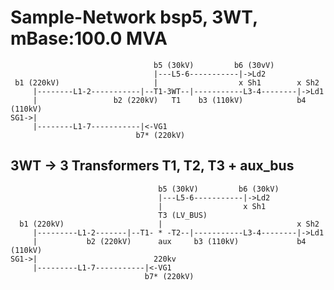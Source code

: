 # Sample-Network bsp5, 3WT, mBase:100.0 MVA

                                    b5 (30kV)         b6 (30vV)
                                    |---L5-6-----------|->Ld2
     b1 (220kV)                     |                  x Sh1        x Sh2                             
         |--------L1-2-----------|--T1-3WT--|-----------L3-4--------|->Ld1
         |                 b2 (220kV)   T1    b3 (110kV)            b4 (110kV)
    SG1->|                             
         |--------L1-7-----------|<-VG1
                                b7* (220kV) 


## 3WT -> 3 Transformers T1, T2, T3 + aux_bus
                                    
                                     b5 (30kV)         b6 (30kV)
                                     |---L5-6-----------|->Ld2                                    
                                     |                  x Sh1
                                     T3 (LV_BUS)
      b1 (220kV)                     |                              x Sh2
         |---------L1-2-------|--T1- * -T2--|-----------L3-4--------|->Ld1
         |           b2 (220kV)      aux     b3 (110kV)             b4 (110kV)
    SG1->|                          220kv                        
         |---------L1-7-----------|<-VG1
                                  b7* (220kV) 

